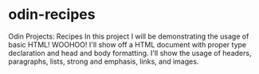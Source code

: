 # odin-recipes
Odin Projects: Recipes
In this project I will be demonstrating the usage of basic HTML! WOOHOO! I'll show off a HTML document with proper type declaration and head and body formatting. I'll show the usage of headers, paragraphs, lists, strong and emphasis, links, and images.